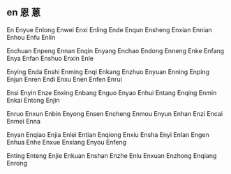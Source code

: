 en  恩 蒽
---

En Enyue Enlong Enwei Enxi Enling Ende Enqun Ensheng Enxian Ennian Enhou Enfu Enlin

Enchuan Enpeng Ennan Enqin Enyang Enchao Endong Enneng Enke Enfang Enya Enfan Enshuo Enxin Enle

Enying Enda Enshi Enming Enqi Enkang Enzhuo Enyuan Enning Enping Enjun Enren Endi Enxu Enen Enfen Enrui 

Ensi Enyin Enze Enxing Enbang Enguo Enyao Enhui Entang Enqing Enmin Enkai Entong Enjin

Enruo Enxun Enbin Enyong Ensen Encheng Enmou Enyun Enhan Enzi Encai Enmei Enna 

Enyan Enqiao Enjia Enlei Entian Enqiong Enxiu Ensha Enyi Enlan Engen Enhua Enhe Enxue Enxiang Enyou  Enfeng

Enting Enteng Enjie Enkuan Enshan Enzhe Enlu Enxuan Enzhong Enqiang Enrong
